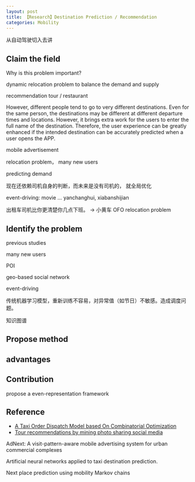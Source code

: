 ```yaml
---
layout: post
title: 【Research】Destination Prediction / Recommendation
categories: Mobility
---
```


从自动驾驶切入去讲

## Claim the field

Why is this problem important?

dynamic relocation problem to balance the demand and supply

recommendation tour / restaurant

However, different people tend to go to very different destinations. Even for the same person, the destinations may be different at different departure times and locations. However, it brings extra work for the users to enter the full name of the destination. Therefore, the user experience can be greatly enhanced if the intended destination can be accurately predicted when a user opens the APP.

mobile advertisement

relocation problem， many new users

predicting demand

现在还依赖司机自身的判断，而未来是没有司机的， 就全局优化

event-driving: movie ... yanchanghui, xiabanshijian

出租车司机比你更清楚你几点下班。 -> 小黄车 OFO relocation problem

## Identify the problem

previous studies

many new users

POI

geo-based social network

event-driving

传统机器学习模型，重新训练不容易，对异常值（如节日）不敏感。造成调度问题。

知识图谱

## Propose method

## advantages


## Contribution

propose a even-representation framework




## Reference

- [A Taxi Order Dispatch Model based On Combinatorial Optimization](http://hxiaom.github.io/mobility/2018/10/31/paper7.html)
- [Tour recommendations by mining photo sharing social media](http://hxiaom.github.io/mobility/2018/10/31/paper6.html)

AdNext: A visit-pattern-aware mobile advertising system for urban commercial complexes

Artificial neural networks applied to taxi destination prediction.

Next place prediction using mobility Markov chains